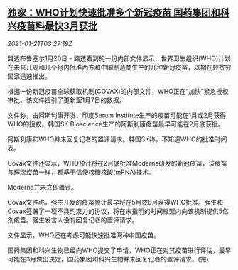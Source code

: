 <!--1611201263000-->
[独家：WHO计划快速批准多个新冠疫苗 国药集团和科兴疫苗料最快3月获批](https://cn.reuters.com/article/exclusive-who-vaccines-0120-wedn-idCNKBS29Q0BA)
------

<div><i>2021-01-21T03:27:19Z</i></div><p>路透布鲁塞尔1月20日 - 路透看到的一份内部文件显示，世界卫生组织(WHO)计划在未来几周和几个月内批准西方和中国制造商生产的几种新冠疫苗，以期在较贫穷国家迅速推出。</p><p>根据一份新冠疫苗全球获取机制(COVAX)的内部文件，WHO正在“加快”紧急授权审批，该文件援引了更新至1月7日的数据。</p><p>文件称，由阿斯利康开发、印度Serum Institute生产的疫苗可能在1月或2月获得WHO的授权。韩国SK Bioscience生产的阿斯利康疫苗最早可能在2月底获批。</p><p>阿斯利康和WHO并未回复记者的置评请求。韩国SK称，不知道WHO的批准时间表。</p><p>Covax文件还显示，WHO预计将在2月底批准Moderna研发的新冠疫苗，该疫苗与辉瑞疫苗一样，都基于信使核糖核酸(mRNA)技术。</p><p>Moderna并未立即置评。</p><p>Covax文件称，强生开发的疫苗预计最早将在5月或6月获得WHO批准。强生和Covax签署了一项不具约束力的协议，将在未指明的时间框架内向该机制提供5亿剂疫苗。强生发言人没有回复记者的置评请求。</p><p>文件显示，WHO还在考虑可能快速批准两种中国疫苗。</p><p>国药集团和科兴生物已经向WHO提交了申请，WHO正在对其疫苗进行评估，最早可能在3月做出决定。国药集团和科兴生物并未回复记者的置评请求。(完)</p>
